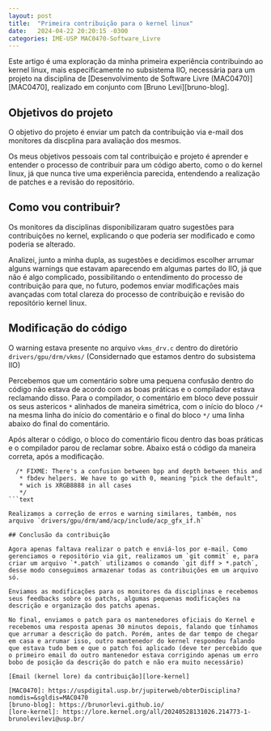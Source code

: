 ```yaml
---
layout: post
title:  "Primeira contribuição para o kernel linux"
date:   2024-04-22 20:20:15 -0300
categories: IME-USP MAC0470-Software_Livre
---
```

Este artigo é uma exploração da minha primeira experiência contribuindo ao kernel linux, mais especificamente no subsistema IIO, necessária para um projeto na disciplina de [Desenvolvimento de Software Livre (MAC0470)][MAC0470], realizado em conjunto com [Bruno Levi][bruno-blog].

## Objetivos do projeto
O objetivo do projeto é enviar um patch da contribuição via e-mail dos monitores da discplina para avaliação dos mesmos.

Os meus objetivos pessoais com tal contribuição e projeto é aprender e entender o processo de contribuir para um código aberto, como o do kernel linux, já que nunca tive uma experiência parecida, entendendo a realização de patches e a revisão do repositório.

## Como vou contribuir?

Os monitores da disciplinas disponibilizaram quatro sugestões para contribuições no kernel, explicando o que poderia ser modificado e como poderia se alterado.

Analizei, junto a minha dupla, as sugestões e decidimos escolher arrumar alguns warnings que estavam aparecendo em algumas partes do IIO, já que não é algo complicado, possibilitando o entendimento do processo de contribuição para que, no futuro, podemos enviar modificações mais avançadas com total clareza do processo de contribuição e revisão do repositório kernel linux.

## Modificação do código

O warning estava presente no arquivo `vkms_drv.c` dentro do diretório `drivers/gpu/drm/vkms/` (Considernado que estamos dentro do subsistema IIO)

Percebemos que um comentário sobre uma pequena confusão dentro do código não estava de acordo com as boas práticas e o compilador estava reclamando disso. Para o compilador, o comentário em bloco deve possuir os seus astericos `*` alinhados de maneira simétrica, com o início do bloco `/*` na mesma linha do início do comentário e o final do bloco `*/` uma linha abaixo do final do comentário.

Após alterar o código, o bloco do comentário ficou dentro das boas práticas e o compilador parou de reclamar sobre. Abaixo está o código da maneira correta, após a modificação.

```text
  /* FIXME: There's a confusion between bpp and depth between this and
   * fbdev helpers. We have to go with 0, meaning "pick the default", 
   * wich is XRGB8888 in all cases
   */
```text

Realizamos a correção de erros e warning similares, também, nos arquivo `drivers/gpu/drm/amd/acp/include/acp_gfx_if.h`

## Conclusão da contribuição

Agora apenas faltava realizar o patch e enviá-los por e-mail. Como gerenciamos o repositório via git, realizamos um `git commit` e, para criar um arquivo `*.patch` utilizamos o comando `git diff > *.patch`, desse modo conseguimos armazenar todas as contribuições em um arquivo só.

Enviamos as modificações para os monitores da disciplinas e recebemos seus feedbacks sobre os patchs, algumas pequenas modificações na descrição e organização dos patchs apenas.

No final, enviamos o patch para os mantenedores oficiais do Kernel e recebemos uma resposta apenas 30 minutos depois, falando que tínhamos que arrumar a descrição do patch. Porém, antes de dar tempo de chegar em casa e arrumar isso, outro mantenedor do kernel respondeu falando que estava tudo bem e que o patch foi aplicado (deve ter percebido que o primeiro email do outro mantenedor estava corrigindo apenas um erro bobo de posição da descrição do patch e não era muito necessário)

[Email (kernel lore) da contribuição][lore-kernel]

[MAC0470]: https://uspdigital.usp.br/jupiterweb/obterDisciplina?nomdis=&sgldis=MAC0470
[bruno-blog]: https://brunorlevi.github.io/
[lore-kernel]: https://lore.kernel.org/all/20240528131026.214773-1-brunolevilevi@usp.br/
